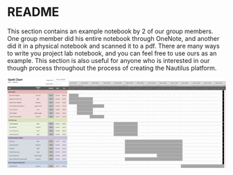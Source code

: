 # README

This section contains an example notebook by 2 of our group members.  One group member did his entire notebook through OneNote, and another did it in a physical notebook and scanned it to a pdf.  There are many ways to write you project lab notebook, and you can feel free to use ours as an example.  This section is also useful for anyone who is interested in our though process throughout the process of creating the Nautilus platform.

![](https://raw.githubusercontent.com/MarkDannemiller/TTU-Lab1-BC5/main/Notebook/Part%204%20-%20circuit%20diagrams%2C%20schematic%20and%20circuit%20board%20layout%20files%2C%20software%20files%2C%20Gantt%20Chart%2C%20budget/Gantt%20Chart%20Final.PNG)
